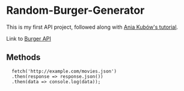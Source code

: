 # Random-Burger-Generator
This is my first API project, followed along with <a href="https://www.youtube.com/watch?v=Xm4BObh4MhI">Ania Kubów's tutorial</a>.

Link to [Burger API](http://my-burger-api.herokuapp.com/burgers)

## Methods

```
  fetch('http://example.com/movies.json')
  .then(response => response.json())
  .then(data => console.log(data));
```
